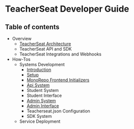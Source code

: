# TeacherSeat Developer Guide

## Table of contents 

- Overview
  - [TeacherSeat Architecture](overview/architecture.md)
  - TeacherSeat API and SDK
  - TeacherSeat Integrations and Webhooks
- How-Tos
  - Systems Development
    - [Introduction](how-tos/systems-development/introduction.md)
    - [Setup](how-tos/systems-development/setup.md)
    - [MonoRepo Frontend Initializers](how-tos/systems-development/monorepo-frontend-initializers.md)
    - [Api System](how-tos/systems-development/api-system.md)
    - Student System
    - Student Interface
    - [Admin System](how-tos/systems-development/admin-system.md)
    - [Admin Interface](how-tos/systems-development/admin-interface.md)
    - Teacherseat.json Configuration
    - SDK System
  - Service Deployment
